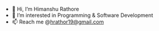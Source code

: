 - 👋 Hi, I’m Himanshu Rathore
- 👀 I’m interested in Programming & Software Development
- 📫 Reach me @hrathor19@gmail.com 

<!---
hrathor19/hrathor19 is a ✨ special ✨ repository because its `README.md` (this file) appears on your GitHub profile.
You can click the Preview link to take a look at your changes.
--->
